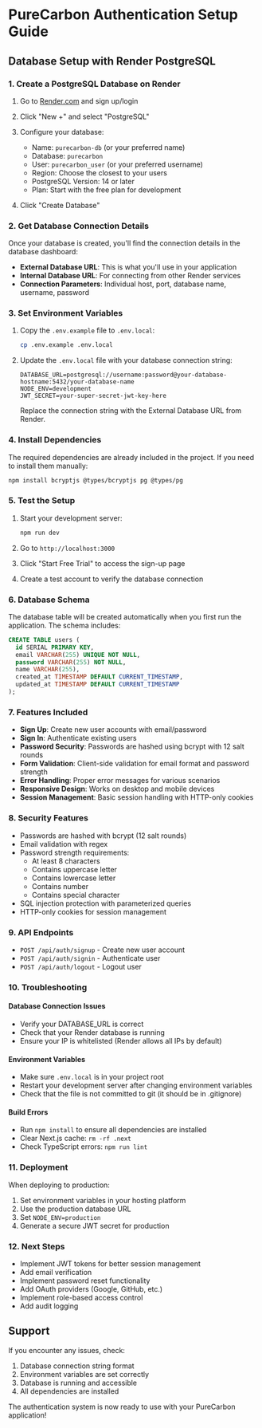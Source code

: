 # PureCarbon Authentication Setup Guide

## Database Setup with Render PostgreSQL

### 1. Create a PostgreSQL Database on Render

1. Go to [Render.com](https://render.com) and sign up/login
2. Click "New +" and select "PostgreSQL"
3. Configure your database:
   - Name: `purecarbon-db` (or your preferred name)
   - Database: `purecarbon`
   - User: `purecarbon_user` (or your preferred username)
   - Region: Choose the closest to your users
   - PostgreSQL Version: 14 or later
   - Plan: Start with the free plan for development

4. Click "Create Database"

### 2. Get Database Connection Details

Once your database is created, you'll find the connection details in the database dashboard:

- **External Database URL**: This is what you'll use in your application
- **Internal Database URL**: For connecting from other Render services
- **Connection Parameters**: Individual host, port, database name, username, password

### 3. Set Environment Variables

1. Copy the `.env.example` file to `.env.local`:
   ```bash
   cp .env.example .env.local
   ```

2. Update the `.env.local` file with your database connection string:
   ```
   DATABASE_URL=postgresql://username:password@your-database-hostname:5432/your-database-name
   NODE_ENV=development
   JWT_SECRET=your-super-secret-jwt-key-here
   ```

   Replace the connection string with the External Database URL from Render.

### 4. Install Dependencies

The required dependencies are already included in the project. If you need to install them manually:

```bash
npm install bcryptjs @types/bcryptjs pg @types/pg
```

### 5. Test the Setup

1. Start your development server:
   ```bash
   npm run dev
   ```

2. Go to `http://localhost:3000`
3. Click "Start Free Trial" to access the sign-up page
4. Create a test account to verify the database connection

### 6. Database Schema

The database table will be created automatically when you first run the application. The schema includes:

```sql
CREATE TABLE users (
  id SERIAL PRIMARY KEY,
  email VARCHAR(255) UNIQUE NOT NULL,
  password VARCHAR(255) NOT NULL,
  name VARCHAR(255),
  created_at TIMESTAMP DEFAULT CURRENT_TIMESTAMP,
  updated_at TIMESTAMP DEFAULT CURRENT_TIMESTAMP
);
```

### 7. Features Included

- **Sign Up**: Create new user accounts with email/password
- **Sign In**: Authenticate existing users
- **Password Security**: Passwords are hashed using bcrypt with 12 salt rounds
- **Form Validation**: Client-side validation for email format and password strength
- **Error Handling**: Proper error messages for various scenarios
- **Responsive Design**: Works on desktop and mobile devices
- **Session Management**: Basic session handling with HTTP-only cookies

### 8. Security Features

- Passwords are hashed with bcrypt (12 salt rounds)
- Email validation with regex
- Password strength requirements:
  - At least 8 characters
  - Contains uppercase letter
  - Contains lowercase letter
  - Contains number
  - Contains special character
- SQL injection protection with parameterized queries
- HTTP-only cookies for session management

### 9. API Endpoints

- `POST /api/auth/signup` - Create new user account
- `POST /api/auth/signin` - Authenticate user
- `POST /api/auth/logout` - Logout user

### 10. Troubleshooting

#### Database Connection Issues
- Verify your DATABASE_URL is correct
- Check that your Render database is running
- Ensure your IP is whitelisted (Render allows all IPs by default)

#### Environment Variables
- Make sure `.env.local` is in your project root
- Restart your development server after changing environment variables
- Check that the file is not committed to git (it should be in .gitignore)

#### Build Errors
- Run `npm install` to ensure all dependencies are installed
- Clear Next.js cache: `rm -rf .next`
- Check TypeScript errors: `npm run lint`

### 11. Deployment

When deploying to production:

1. Set environment variables in your hosting platform
2. Use the production database URL
3. Set `NODE_ENV=production`
4. Generate a secure JWT secret for production

### 12. Next Steps

- Implement JWT tokens for better session management
- Add email verification
- Implement password reset functionality
- Add OAuth providers (Google, GitHub, etc.)
- Implement role-based access control
- Add audit logging

## Support

If you encounter any issues, check:
1. Database connection string format
2. Environment variables are set correctly
3. Database is running and accessible
4. All dependencies are installed

The authentication system is now ready to use with your PureCarbon application!
